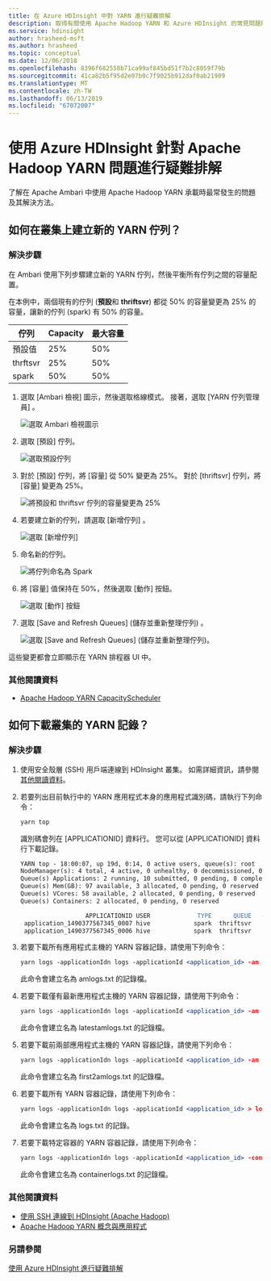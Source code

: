```yaml
---
title: 在 Azure HDInsight 中對 YARN 進行疑難排解
description: 取得有關使用 Apache Hadoop YARN 和 Azure HDInsight 的常見問題解答。
ms.service: hdinsight
author: hrasheed-msft
ms.author: hrasheed
ms.topic: conceptual
ms.date: 12/06/2018
ms.openlocfilehash: 8396f682558b71ca99af845bd51f7b2c8059f79b
ms.sourcegitcommit: 41ca82b5f95d2e07b0c7f9025b912daf0ab21909
ms.translationtype: MT
ms.contentlocale: zh-TW
ms.lasthandoff: 06/13/2019
ms.locfileid: "67072007"
---
```

# <a name="troubleshoot-apache-hadoop-yarn-by-using-azure-hdinsight"></a>使用 Azure HDInsight 針對 Apache Hadoop YARN 問題進行疑難排解

了解在 Apache Ambari 中使用 Apache Hadoop YARN 承載時最常發生的問題及其解決方法。

## <a name="how-do-i-create-a-new-yarn-queue-on-a-cluster"></a>如何在叢集上建立新的 YARN 佇列？

### <a name="resolution-steps"></a>解決步驟 

在 Ambari 使用下列步驟建立新的 YARN 佇列，然後平衡所有佇列之間的容量配置。 

在本例中，兩個現有的佇列 (**預設**和 **thriftsvr**) 都從 50% 的容量變更為 25% 的容量，讓新的佇列 (spark) 有 50% 的容量。

| 佇列 | Capacity | 最大容量 |
| --- | --- | --- |
| 預設值 | 25% | 50% |
| thrftsvr | 25% | 50% |
| spark | 50% | 50% |

1. 選取 [Ambari 檢視]  圖示，然後選取格線模式。 接著，選取 [YARN 佇列管理員]  。

    ![選取 Ambari 檢視圖示](media/hdinsight-troubleshoot-yarn/create-queue-1.png)
2. 選取 [預設]  佇列。

    ![選取預設佇列](media/hdinsight-troubleshoot-yarn/create-queue-2.png)
3. 對於 [預設]  佇列，將 [容量]  從 50% 變更為 25%。 對於 [thriftsvr]  佇列，將 [容量]  變更為 25%。

    ![將預設和 thriftsvr 佇列的容量變更為 25%](media/hdinsight-troubleshoot-yarn/create-queue-3.png)
4. 若要建立新的佇列，請選取 [新增佇列]  。

    ![選取 [新增佇列]](media/hdinsight-troubleshoot-yarn/create-queue-4.png)

5. 命名新的佇列。

    ![將佇列命名為 Spark](media/hdinsight-troubleshoot-yarn/create-queue-5.png)  

6. 將 [容量]  值保持在 50%，然後選取 [動作]  按鈕。

    ![選取 [動作] 按鈕](media/hdinsight-troubleshoot-yarn/create-queue-6.png)  
7. 選取 [Save and Refresh Queues] \(儲存並重新整理佇列)  。

    ![選取 [Save and Refresh Queues] \(儲存並重新整理佇列)。](media/hdinsight-troubleshoot-yarn/create-queue-7.png)  

這些變更都會立即顯示在 YARN 排程器 UI 中。

### <a name="additional-reading"></a>其他閱讀資料

- [Apache Hadoop YARN CapacityScheduler](https://hadoop.apache.org/docs/r2.7.2/hadoop-yarn/hadoop-yarn-site/CapacityScheduler.html)


## <a name="how-do-i-download-yarn-logs-from-a-cluster"></a>如何下載叢集的 YARN 記錄？


### <a name="resolution-steps"></a>解決步驟 

1. 使用安全殼層 (SSH) 用戶端連線到 HDInsight 叢集。 如需詳細資訊，請參閱[其他閱讀資料](#additional-reading-2)。

2. 若要列出目前執行中的 YARN 應用程式本身的應用程式識別碼，請執行下列命令：

    ```apache
    yarn top
    ```
    識別碼會列在 [APPLICATIONID]  資料行。 您可以從 [APPLICATIONID]  資料行下載記錄。

    ```apache
    YARN top - 18:00:07, up 19d, 0:14, 0 active users, queue(s): root
    NodeManager(s): 4 total, 4 active, 0 unhealthy, 0 decommissioned, 0 lost, 0 rebooted
    Queue(s) Applications: 2 running, 10 submitted, 0 pending, 8 completed, 0 killed, 0 failed
    Queue(s) Mem(GB): 97 available, 3 allocated, 0 pending, 0 reserved
    Queue(s) VCores: 58 available, 2 allocated, 0 pending, 0 reserved
    Queue(s) Containers: 2 allocated, 0 pending, 0 reserved

                      APPLICATIONID USER             TYPE      QUEUE   #CONT  #RCONT  VCORES RVCORES     MEM    RMEM  VCORESECS    MEMSECS %PROGR       TIME NAME
     application_1490377567345_0007 hive            spark  thriftsvr       1       0       1       0      1G      0G    1628407    2442611  10.00   18:20:20 Thrift JDBC/ODBC Server
     application_1490377567345_0006 hive            spark  thriftsvr       1       0       1       0      1G      0G    1628430    2442645  10.00   18:20:20 Thrift JDBC/ODBC Server
    ```

3. 若要下載所有應用程式主機的 YARN 容器記錄，請使用下列命令：
   
    ```apache
    yarn logs -applicationIdn logs -applicationId <application_id> -am ALL > amlogs.txt
    ```

    此命令會建立名為 amlogs.txt 的記錄檔。 

4. 若要下載僅有最新應用程式主機的 YARN 容器記錄，請使用下列命令：

    ```apache
    yarn logs -applicationIdn logs -applicationId <application_id> -am -1 > latestamlogs.txt
    ```

    此命令會建立名為 latestamlogs.txt 的記錄檔。 

4. 若要下載前兩部應用程式主機的 YARN 容器記錄，請使用下列命令：

    ```apache
    yarn logs -applicationIdn logs -applicationId <application_id> -am 1,2 > first2amlogs.txt 
    ```

    此命令會建立名為 first2amlogs.txt 的記錄檔。 

5. 若要下載所有 YARN 容器記錄，請使用下列命令：

    ```apache
    yarn logs -applicationIdn logs -applicationId <application_id> > logs.txt
    ```

    此命令會建立名為 logs.txt 的記錄。 

6. 若要下載特定容器的 YARN 容器記錄，請使用下列命令：

    ```apache
    yarn logs -applicationIdn logs -applicationId <application_id> -containerId <container_id> > containerlogs.txt 
    ```

    此命令會建立名為 containerlogs.txt 的記錄檔。

### <a name="additional-reading-2"></a>其他閱讀資料

- [使用 SSH 連線到 HDInsight (Apache Hadoop)](https://docs.microsoft.com/azure/hdinsight/hdinsight-hadoop-linux-use-ssh-unix)
- [Apache Hadoop YARN 概念與應用程式](https://hadoop.apache.org/docs/r2.7.4/hadoop-yarn/hadoop-yarn-site/WritingYarnApplications.html#Concepts_and_Flow)


### <a name="see-also"></a>另請參閱
[使用 Azure HDInsight 進行疑難排解](hdinsight-troubleshoot-guide.md)
